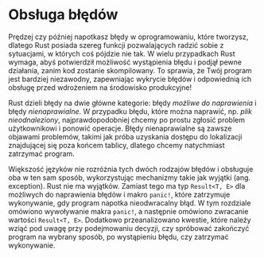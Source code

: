 # Obsługa błędów

Prędzej czy później napotkasz błędy w oprogramowaniu, które tworzysz, dlatego
Rust posiada szereg funkcji pozwalających radzić sobie z sytuacjami, w których
coś pójdzie nie tak. W wielu przypadkach Rust wymaga, abyś potwierdził możliwość
wystąpienia błędu i podjął pewne działania, zanim kod zostanie skompilowany. To
sprawia, że Twój program jest bardziej niezawodny, zapewniając wykrycie błędów i
odpowiednią ich obsługę przed wdrożeniem na środowisko produkcyjne!

Rust dzieli błędy na dwie główne kategorie: błędy *możliwe do naprawienia* i
błędy *nienaprawialne*. W przypadku błędu, które można naprawić, np. *plik
nieodnaleziony*, najprawdopodobniej chcemy po prostu zgłosić problem
użytkownikowi i ponowić operacje. Błędy nienaprawialne są zawsze objawami
problemów, takimi jak próba uzyskania dostępu do lokalizacji znajdującej się
poza końcem tablicy, dlatego chcemy natychmiast zatrzymać program.

Większość języków nie rozróżnia tych dwóch rodzajów błędów i obsługuje oba w ten
sam sposób, wykorzystując mechanizmy takie jak wyjątki (ang. exception). Rust
nie ma wyjątków. Zamiast tego ma typ `Result<T, E>` dla możliwych do naprawienia
błędów i makro `panic!`, które zatrzymuje wykonywanie, gdy program napotka
nieodwracalny błąd. W tym rozdziale omówiono wywoływanie makra `panic!`, a
następnie omówiono zwracanie wartości `Result<T, E>`. Dodatkowo przeanalizowano
kwestie, które należy wziąć pod uwagę przy podejmowaniu decyzji, czy spróbować
zakończyć program na wybrany sposób, po wystąpieniu błędu, czy zatrzymać
wykonywanie.
